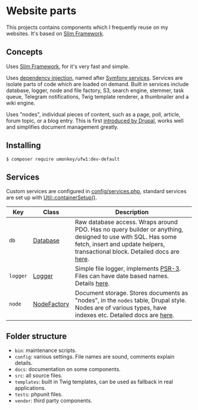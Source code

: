 # Website parts

This projects contains components which I frequently reuse on my websites.  It's based on [Slim Framework][1].


## Concepts

Uses [Slim Framework][1], for it's very fast and simple.

Uses [dependency injection][11], named after [Symfony services][12].  Services are isolate parts of code which are loaded on demand.  Built in services include database, logger, node and file factory, S3, search engine, stemmer, task queue, Telegram notifications, Twig template renderer, a thumbnailer and a wiki engine.

Uses "nodes", individual pieces of content, such as a page, poll, article, forum topic, or a blog entry.  This is first [introduced by Drupal][13], works well and simplifies document management greatly.


## Installing

    $ composer require umonkey/ufw1:dev-default


## Services

Custom services are configured in [config/services.php][2], standard services are set up with [Util::containerSetup()][3].

| Key | Class | Description |
|-----|-------|-------------|
| `db` | [Database][5] | Raw database access.  Wraps around PDO.  Has no query builder or anything, designed to use with SQL.  Has some fetch, insert and update helpers, transactional block.  Detailed docs are [here][4]. |
| `logger` | [Logger][6] | Simple file logger, implements [PSR-3][8].  Files can have date based names.  Details [here][7]. |
| `node` | [NodeFactory][9] | Document storage.  Stores documents as "nodes", in the `nodes` table, Drupal style.  Nodes are of various types, have indexes etc.  Detailed docs are [here][10]. |

## Folder structure

- `bin`: maintenance scripts.
- `config`: various settings.  File names are sound, comments explain details.
- `docs`: documentation on some components.
- `src`: all source files.
- `templates`: built in Twig templates, can be used as fallback in real applications.
- `tests`: phpunit files.
- `vendor`: third party components.


[1]: https://www.slimframework.com/
[2]: config/services.php
[3]: src/Util.php
[4]: docs/HOWTO-database.md
[5]: src/Services/Database.php
[6]: src/Services/Logger.php
[7]: docs/HOWTO-logger.md
[8]: https://www.php-fig.org/psr/psr-3/
[9]: src/Services/NodeFactory.php
[10]: docs/HOWTO-nodes.php
[11]: https://en.wikipedia.org/wiki/Dependency_injection
[12]: https://symfony.com/doc/current/service_container.html
[13]: https://www.drupal.org/docs/7/nodes-content-types-and-fields/about-nodes
